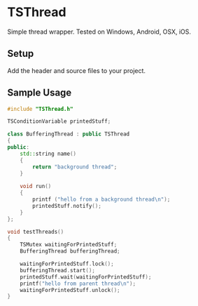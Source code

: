 # TSThread
Simple thread wrapper. Tested on Windows, Android, OSX, iOS.

## Setup

Add the header and source files to your project.

## Sample Usage


```cpp
#include "TSThread.h"

TSConditionVariable printedStuff;

class BufferingThread : public TSThread
{
public:
    std::string name()
    {
        return "background thread";
    }
    
    void run()
    {
        printf ("hello from a background thread\n");
        printedStuff.notify();
    }
};

void testThreads() 
{
    TSMutex waitingForPrintedStuff;
    BufferingThread bufferingThread;

    waitingForPrintedStuff.lock();
    bufferingThread.start();
    printedStuff.wait(waitingForPrintedStuff);
    printf("hello from parent thread\n");
    waitingForPrintedStuff.unlock();
}
```
